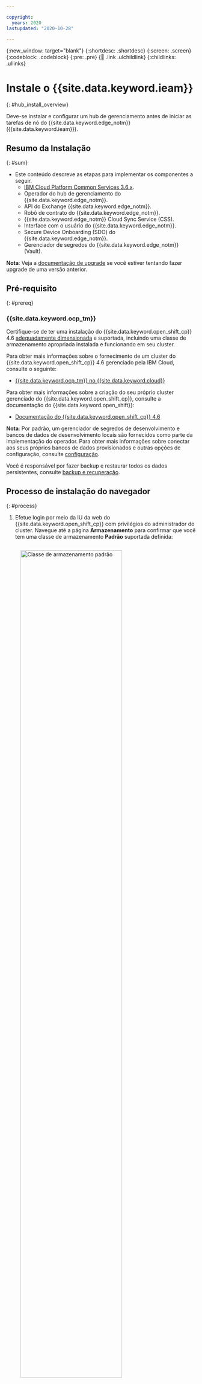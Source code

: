 ```yaml
---

copyright:
  years: 2020
lastupdated: "2020-10-28"

---
```


{:new_window: target="blank"}
{:shortdesc: .shortdesc}
{:screen: .screen}
{:codeblock: .codeblock}
{:pre: .pre}
{:child: .link .ulchildlink}
{:childlinks: .ullinks}

# Instale o {{site.data.keyword.ieam}}
{: #hub_install_overview}

Deve-se instalar e configurar um hub de gerenciamento antes de iniciar as tarefas de nó do {{site.data.keyword.edge_notm}} ({{site.data.keyword.ieam}}).

## Resumo da Instalação
{: #sum}

* Este conteúdo descreve as etapas para implementar os componentes a seguir.
  * [IBM Cloud Platform Common Services 3.6.x](https://www.ibm.com/docs/en/cpfs).
  * Operador do hub de gerenciamento do {{site.data.keyword.edge_notm}}.
  * API do Exchange {{site.data.keyword.edge_notm}}.
  * Robô de contrato do {{site.data.keyword.edge_notm}}.
  * {{site.data.keyword.edge_notm}} Cloud Sync Service (CSS).
  * Interface com o usuário do {{site.data.keyword.edge_notm}}.
  * Secure Device Onboarding (SDO) do {{site.data.keyword.edge_notm}}.
  * Gerenciador de segredos do {{site.data.keyword.edge_notm}} (Vault).

**Nota**: Veja a [documentação de upgrade](upgrade.md) se você estiver tentando fazer upgrade de uma versão anterior.

## Pré-requisito
{: #prereq}

### {{site.data.keyword.ocp_tm}}
Certifique-se de ter uma instalação do {{site.data.keyword.open_shift_cp}} 4.6 [adequadamente dimensionada](cluster_sizing.md) e suportada, incluindo uma classe de armazenamento apropriada instalada e funcionando em seu cluster.

Para obter mais informações sobre o fornecimento de um cluster do {{site.data.keyword.open_shift_cp}} 4.6 gerenciado pela IBM Cloud, consulte o seguinte:

* [{{site.data.keyword.ocp_tm}} no {{site.data.keyword.cloud}}](https://www.ibm.com/cloud/openshift)

Para obter mais informações sobre a criação do seu próprio cluster gerenciado do {{site.data.keyword.open_shift_cp}}, consulte a documentação do {{site.data.keyword.open_shift}}:

* [Documentação do {{site.data.keyword.open_shift_cp}} 4.6](https://docs.openshift.com/container-platform/4.6/welcome/index.html)

**Nota**: Por padrão, um gerenciador de segredos de desenvolvimento e bancos de dados de desenvolvimento locais são fornecidos como parte da implementação do operador. Para obter mais informações sobre conectar aos seus próprios bancos de dados provisionados e outras opções de configuração, consulte [configuração](configuration.md).

Você é responsável por fazer backup e restaurar todos os dados persistentes, consulte [backup e recuperação](../admin/backup_recovery.md).

## Processo de instalação do navegador
{: #process}

1. Efetue login por meio da IU da web do {{site.data.keyword.open_shift_cp}} com privilégios do administrador do cluster. Navegue até a página **Armazenamento** para confirmar que você tem uma classe de armazenamento **Padrão** suportada definida:

   <img src="../images/edge/hub_install_storage_class.png" style="margin: 3%" alt="Classe de armazenamento padrão" width="75%" height="75%" align="center">

   **Nota**: para obter mais informações sobre como usar uma classe de armazenamento não padrão, consulte a página [Configuração](configuration.md).

2. Crie o IBM Operator Catalog Source, que fornece a capacidade de instalar o pacote configurável **IEAM Management Hub**. Copie e cole este texto depois de selecionar o sinal de mais de importação, conforme mostrado na imagem a seguir. Depois de colar o texto, clique em **Criar**:

   ```
   apiVersion: operators.coreos.com/v1alpha1 kind: CatalogSource metadata: name: ibm-operator-catalog namespace: openshift-marketplace spec: displayName: IBM Operator Catalog publisher: IBM sourceType: grpc image: icr.io/cpopen/ibm-operator-catalog:latest updateStrategy: registryPoll: interval: 45m
   ```
   {: codeblock}

   <img src="../images/edge/hub_install_ibm_catalog.png" style="margin: 3%" alt="Criar o IBM Catalog Source" align="center">

3. Crie o IBM Common Services Operator Catalog Source. Isso fornece o conjunto de operadores de serviços comuns que o **hub de gerenciamento do IEAM** irá instalar adicionalmente. Copie e cole este texto depois de selecionar o sinal de mais de importação, conforme mostrado na imagem a seguir. Depois de colar o texto, clique em **Criar**:
   ```
   apiVersion: operators.coreos.com/v1alpha1    kind: CatalogSource    metadata:      name: opencloud-operators      namespace: openshift-marketplace    spec:      displayName: IBMCS Operators      publisher: IBM      sourceType: grpc      image: quay.io/opencloudio/ibm-common-service-catalog:3.6      updateStrategy:        registryPoll:          interval: 45m
   ```
   {: codeblock}

   <img src="../images/edge/hub_install_cs_catalog.png" style="margin: 3%" alt="Criar o IBM CS Catalog Source">

4. Navegue até a página **Projetos** e crie um projeto no qual deseja instalar o operador:

   <img src="../images/edge/hub_install_create_project.png" style="margin: 3%" alt="Criar projeto">

5. Defina um segredo de extração de imagem chamado **ibm-entitlement-key** para autenticar no IBM Entitled Registry:

   **Notas**:
   * Obtenha sua chave de autorização por meio do [My IBM Key](https://myibm.ibm.com/products-services/containerlibrary) e preencha os campos, conforme mostrado no conteúdo a seguir.
   * Assegure-se de que este recurso seja criado no mesmo projeto que foi criado na etapa anterior.

   <img src="../images/edge/hub_install_pull_secret.png" style="margin: 3%" alt="Criar segredo de extração de imagem">

6. Navegue até a página **OperatorHub** e procure **IEAM Management Hub**.

7. Clique no cartão **IEAM Management Hub** e clique em **Instalar**.

8. Instale o operador, assegurando que o projeto corresponda ao que foi criado na Etapa 4.

   **Nota**: esse é o único projeto que o operador **IEAM Management Hub** observa depois que ele é instalado.

   <img src="../images/edge/hub_install_operator.png" style="margin: 3%" alt="Instalar o Operador do IEAM">

9. Mude de volta para o **Projeto** criado na Etapa 4, clique em **EamHub** na coluna **APIs fornecidas** que é mostrada na Etapa 7 e clique em **Criar o EamHub**:

   <img src="../images/edge/hub_install_create_eamhub.png" style="margin: 3%" alt="CR do EamHub" width="75%" height="75%">

10. Crie o recurso customizado **EamHub**, o qual define e configura o seu hub de gerenciamento. Para obter mais informações sobre as opções de customização, consulte [Configuração](configuration.md). Certifique-se de que o projeto corresponda ao que você criou na Etapa 4.

   * Clique na alternância **Aceitar licença** e em **Criar** para aceitar a licença.

   <img src="../images/edge/hub_install_create_cr_45.png" style="margin: 3%" alt="Criar o EamHub CR 4.5" width="75%" height="75%">

O operador implementará as cargas de trabalho definidas no projeto que foi especificado na Etapa 4 e as cargas de trabalho necessárias do {{site.data.keyword.common_services}} no projeto **ibm-common-services**.

## O que Vem a Seguir

Continue configurando seu novo hub de gerenciamento executando as etapas em [pós-instalação](post_install.md).
